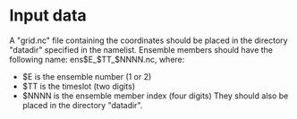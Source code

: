 # Input data

A "grid.nc" file containing the coordinates should be placed in the directory "datadir" specified in the namelist.
Ensemble members should have the following name: ens$E_$TT_$NNNN.nc, where:
 - $E is the ensemble number (1 or 2)
 - $TT is the timeslot (two digits)
 - $NNNN is the ensemble member index (four digits)
They should also be placed in the directory "datadir".
